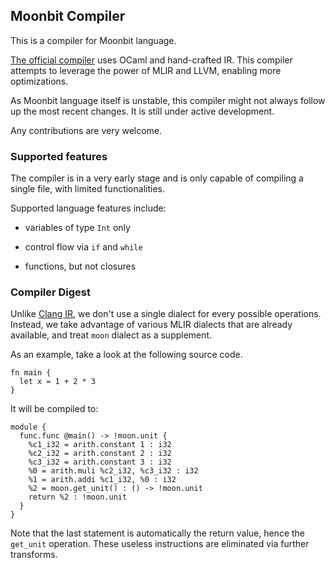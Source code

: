 ## Moonbit Compiler

This is a compiler for Moonbit language.

[The official compiler](https://github.com/moonbitlang/moonbit-compiler) uses OCaml and hand-crafted IR. This compiler attempts to leverage the power of MLIR and LLVM, enabling more optimizations.

As Moonbit language itself is unstable, this compiler might not always follow up the most recent changes. It is still under active development.

Any contributions are very welcome.

### Supported features

The compiler is in a very early stage and is only capable of compiling a single file, with limited functionalities.

Supported language features include:

- variables of type `Int` only

- control flow via `if` and `while`

- functions, but not closures

### Compiler Digest

Unlike [Clang IR](https://github.com/llvm/clangir), we don't use a single dialect for every possible operations. Instead, we take advantage of various MLIR dialects that are already available, and treat `moon` dialect as a supplement.

As an example, take a look at the following source code.

```mbt
fn main {
  let x = 1 + 2 * 3
}
```

It will be compiled to:

```mlir
module {
  func.func @main() -> !moon.unit {
    %c1_i32 = arith.constant 1 : i32
    %c2_i32 = arith.constant 2 : i32
    %c3_i32 = arith.constant 3 : i32
    %0 = arith.muli %c2_i32, %c3_i32 : i32
    %1 = arith.addi %c1_i32, %0 : i32
    %2 = moon.get_unit() : () -> !moon.unit
    return %2 : !moon.unit
  }
}
```

Note that the last statement is automatically the return value, hence the `get_unit` operation. These useless instructions are eliminated via further transforms.
